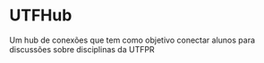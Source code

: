 # UTFHub
Um hub de conexões que tem como objetivo conectar alunos para discussões sobre disciplinas da UTFPR
